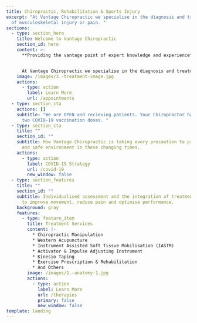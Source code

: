 ```yaml
---
title: Chiropractic, Rehabilitation & Sports Injury
excerpt: "At Vantage Chiropractic we specialise in the diagnosis and treatment
  of musculoskeletal injury or pain. "
sections:
  - type: section_hero
    title: Welcome to Vantage Chiropractic
    section_id: hero
    content: >-
      **Providing the vantage point of expert knowledge and experience**


      At Vantage Chiropractic we specialise in the diagnosis and treatment of musculoskeletal injury or pain.
    image: /images/3.-treatment-image.jpg
    actions:
      - type: action
        label: Learn More
        url: /appointments
  - type: section_cta
    actions: []
    subtitle: "We are OPEN and recieving patients. Your Chiropractor had recieved
      two COVID-19 vaccination doses. "
  - type: section_cta
    title: ""
    section_id: ""
    subtitle: How Vantage Chiropractic is taking every precaution to provide a clean
      and safe environment in these changing times.
    actions:
      - type: action
        label: COVID-19 Strategy
        url: /covid-19
        new_window: false
  - type: section_features
    title: ""
    section_id: ""
    subtitle: Individualised assessment and the integration of treatment techniques
      to improve movement, reduce pain and optimise performance.
    background: gray
    features:
      - type: feature_item
        title: Treatment Services
        content: |-
          * Chiropractic Manipulation
          * Western Acupuncture
          * Instrument Assisted Soft Tissue Mobilisation (IASTM)
          * Activator & Impulse Adjusting Instrument
          * Kinesio Taping
          * Exercise Prescription & Rehabilitation
          * And Others
        image: /images/1.-anatomy-1.jpg
        actions:
          - type: action
            label: Learn More
            url: /therapies
            primary: false
            new_window: false
template: landing
---
```

